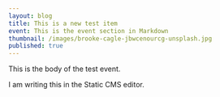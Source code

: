 ```yaml
---
layout: blog
title: This is a new test item
event: This is the event section in Markdown
thumbnail: /images/brooke-cagle-jbwcenourcg-unsplash.jpg
published: true
---
```


This is the body of the test event.

I am writing this in the Static CMS editor.

